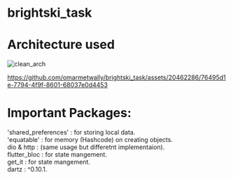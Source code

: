 # brightski_task


# Architecture used
![clean_arch](https://github.com/omarmetwally/brightski_task/assets/20462286/c71d5333-c58d-4075-82e3-4c5ad424948c)




https://github.com/omarmetwally/brightski_task/assets/20462286/76495d1e-7794-4f9f-8601-68037e0d4453


# Important Packages:
  'shared_preferences' : for storing local data.<br>
  'equatable' : for memory (Hashcode) on creating objects.<br>
  dio & http :  (same usage but differetnt implementaion).<br>
  flutter_bloc :  for state mangement.<br>
  get_it  : for state mangement.<br>
  dartz  : ^0.10.1.<br>
 

